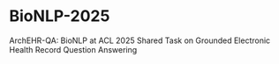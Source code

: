 # BioNLP-2025
ArchEHR-QA: BioNLP at ACL 2025 Shared Task on Grounded Electronic Health Record Question Answering
